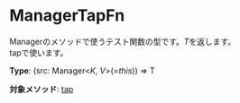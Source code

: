 # ManagerTapFn<T>
Managerのメソッドで使うテスト関数の型です。*T*を返します。  
tapで使います。  
  
**Type**: (src: Manager<*K*, *V*>(=*this*)) => T  
  
**対象メソッド**: [tap](https://github.com/Mametaro-discord/DataManager/blob/docs/Manager/methods/tap.md)